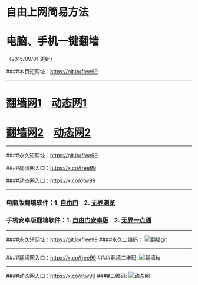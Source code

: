 # 自由上网简易方法
# 电脑、手机一键翻墙
（2015/09/01 更新）

####本页短网址：https://git.io/free99

***

# <a href="http://f2k7i.x.incapdns.net" target="_blank">翻墙网1</a>&nbsp;&nbsp;&nbsp;&nbsp;<a href="http://c5.9yahoo.eu.org/901" target="_blank">动态网1</a>

# <a href="https://x.co/fqw02" target="_blank">翻墙网2</a>&nbsp;&nbsp;&nbsp;&nbsp;<a href="https://x.co/dtw02" target="_blank">动态网2</a>

***

####永久短网址：https://git.io/free99

####翻墙网入口：https://x.co/free99

####动态网入口：https://x.co/dtw99

***

### 电脑版翻墙软件：1. <a href="http://w5pac.x.incapdns.net/fga01.php?fid=fg754p.zip" target="_blank">自由门</a>&nbsp;&nbsp;&nbsp;&nbsp;2. <a href="http://w5pac.x.incapdns.net/fga01.php?fid=u1501.zip" target="_blank">无界浏览</a>

### 手机安卓版翻墙软件：1. <a href="http://w5pac.x.incapdns.net/fga01.php?fid=fgma32.apk" target="_blank">自由门安卓版</a>&nbsp;&nbsp;&nbsp;&nbsp;2. <a href="http://w5pac.x.incapdns.net/fga01.php?fid=um3.2.apk" target="_blank">无界一点通</a>

***

####永久短网址：https://git.io/free99
####永久二维码：
![翻墙git](https://dyt5x87929a9b.cloudfront.net/pic/yjfq0.png)

***

####翻墙网入口：https://x.co/free99
####翻墙二维码:
![翻墙fq](https://dyt5x87929a9b.cloudfront.net/pic/yjfq1.png)

***

####动态网入口：https://x.co/dtw99
####二维码:
![动态网1](https://dyt5x87929a9b.cloudfront.net/pic/dtw1.png)
